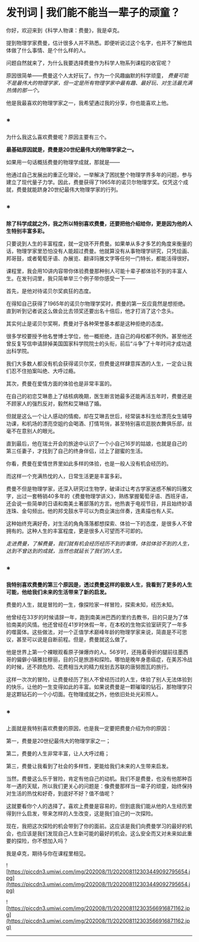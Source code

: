 # 发刊词 | 我们能不能当一辈子的顽童？

你好，欢迎来到《科学人物课：费曼》，我是卓克。

提到物理学家费曼，估计很多人并不熟悉。即便听说过这个名字，也并不了解他具体做了什么事情、是个什么样的人。

问题自然就来了，为什么我要选择费曼作为科学人物系列课程的收官呢？

原因很简单——费曼这个人太好玩了。作为一个风趣幽默的科学顽童， *费曼可能不是最伟大的物理学家，但一定是所有物理学家中最有趣、最好玩、对生活最充满热情的那一个。*

他是我最喜欢的物理学家之一，我希望通过我的分享，你也能喜欢上他。

## *

为什么我这么喜欢费曼呢？原因主要有三个。

 **最基础原因就是，费曼是20世纪最伟大的物理学家之一。**

如果用一句话概括费曼的物理学成就，那就是——

他通过自己发展出的重正化理论，一举解决了困扰整个物理学界多年的问题，参与建立了现代量子力学。因此，费曼获得了1965年的诺贝尔物理学奖。仅凭这个成就，费曼就能跻身20世纪最伟大物理学家的行列。

## *

 **除了科学成就之外，我之所以特别喜欢费曼，还要把他介绍给你，更是因为他的人生特别丰富多彩。**

只要说到人生的丰富程度，就一定绕不开费曼。如果单从多才多艺的角度来衡量的话，物理学家里恐怕没有人能超过费曼。他就算没有从事物理学研究，只凭绘画、邦哥鼓，或者葡萄牙语、办展览、翻译玛雅文字等任何一门特长，都能活得很好。

课程里，我会用10讲内容带你体验费曼那种别人可能十辈子都体验不到的丰富人生。在发刊词里，我只简单举三个例子带你感受一下——

首先，是他对待诺贝尔奖疯狂的态度。

在得知自己获得了1965年的诺贝尔物理学奖时，费曼的第一反应竟然是想拒绝。直到听到记者说这么做会比去领奖还要出名十倍后，他才打消了这个念头。

其实何止是诺贝尔奖啊，费曼对于各种荣誉基本都是这种拒绝的态度。

很多学校要授予他名誉博士学位，他一概拒绝，连自己的母校都不例外。甚至他还曾反复写信申请辞掉美国国家科学院院士的头衔，前后“斗争”了十年时间才成功退出科学院。

我们大多数人都没有机会获得诺贝尔奖，但费曼这样肆意挥洒的人生，一定会让我们忍不住拍案叫绝、大呼过瘾。

其次，费曼在爱情方面的体验也是非常丰富的。

在自己的初恋艾琳患上了结核病晚期，医生断言她最多还能再活五年时，费曼还是不顾家人的强烈反对，毅然和艾琳结了婚。

但就是这么一个让人感动的情痴，却在艾琳去世后，经常装本科生给漂亮女生辅导功课，和机场的漂亮空姐约会喝酒、打情骂俏，甚至特别喜欢逛脱衣舞俱乐部，丝毫不在意别人的眼光。

直到最后，他在瑞士开会的旅途中认识了一个小自己16岁的姑娘，也就是自己的第三任妻子，才找到了自己的终身伴侣，过上了甜蜜的生活。

你看，费曼在爱情世界里如此多样的体验，也是一般人没有机会经历的。

而这样一个充满热忱的人，日常生活更是丰富多彩。

费曼不但是物理学家，还深入研究过生物学，破译过让考古学家迷惑不解的玛雅文字，出过一套畅销40多年的《费曼物理学讲义》，熟练掌握葡萄牙语、西班牙语，还会说一些简单的日语和南美土著部落的方言。他热衷于电视节目，并且始终妙语连珠、金句频出。他的邦戈鼓水平可以为商业演出伴奏，连素描也有人买。

这种始终充满好奇，对生活的角角落落都想探索、体验一下的态度，是很多人不曾拥有的。这种人生的丰富程度，更是很多人可望而不可即的。

 *走进费曼，了解费曼，我们就有机会经历经历不到的事情，体验体验不到的人生，达到不曾达到的成就，当然也就延长了我们的人生。*

## *

 **我特别喜欢费曼的第三个原因是，透过费曼这样的极致人生，我看到了更多的人生可能，他给我们未来的生活带来了新的启发。**

费曼的人生，就是冒险的一生，像探险家一样冒险，探索未知，经历未知。

他曾经在33岁的时候请辞一年，跑到南美洲巴西的里约去教书，目的只是为了体验南美的风情。他还曾经在41岁时休假一年，在本校的生物实验室研究了一年多的噬菌体。这些做法，对一个正值学术巅峰年龄的物理学家来说，简直是不可思议，甚至可以说是自断前程。但是，费曼就这么做了。

他是世界上第一个裸眼观看原子弹爆炸的人。56岁时，还拖着骨折的腿前往墨西哥的偏僻小镇雅拉穆丽，目的只是旅游和探险。哪怕是晚年身患癌症，在美苏冷战的时候，还不顾危险、花费相当大的精力规划去苏联的唐努图瓦的旅行。

这样一次次的冒险，让费曼经历了别人不曾经历过的人生，体验了别人无法体验到的快乐，让他的一生变得如此的丰富。如果说费曼是一颗璀璨的钻石，那物理学只是这颗钻石的一个小切面。在物理成就之外，他依旧处处光彩照人。

## *

上面就是我特别喜欢费曼的原因，也是我一定要把费曼介绍为你的原因：

第一，费曼是20世纪最伟大的物理学家之一；

第二，费曼的人生非常丰富，让人大呼过瘾；

第三，费曼让我看到了社会的多样性，更能给我们未来的人生带来启发。

当然，费曼这么乐于冒险，肯定有他自己的动机。我们不是费曼，也没有他那种百年一遇的天赋，所以我们更关心的问题是：像费曼那样当一辈子的顽童，始终保持对生活的热忱和好奇，到底好不好？值不值呢？

这就要看你个人的选择了。喜欢上费曼是容易的，但到底我们能从他的人生经历里得到什么启发，带来怎样的人生改变，这是我们自己的一次探险。

现在，我把这次探险的机会带到了你的面前。这应该是我们向费曼学习的最好的机会，也应该是我们发现自己人生新可能的最好的机会。这么安全而又对未来如此重要的探险，你不想加入吗？

我是卓克，期待与你在课程里相见。

![https://piccdn3.umiwi.com/img/202008/11/202008112303449092795654.jpg](https://piccdn3.umiwi.com/img/202008/11/202008112303449092795654.jpg)

![https://piccdn3.umiwi.com/img/202008/11/202008112303566916871162.jpg](https://piccdn3.umiwi.com/img/202008/11/202008112303566916871162.jpg)

---
